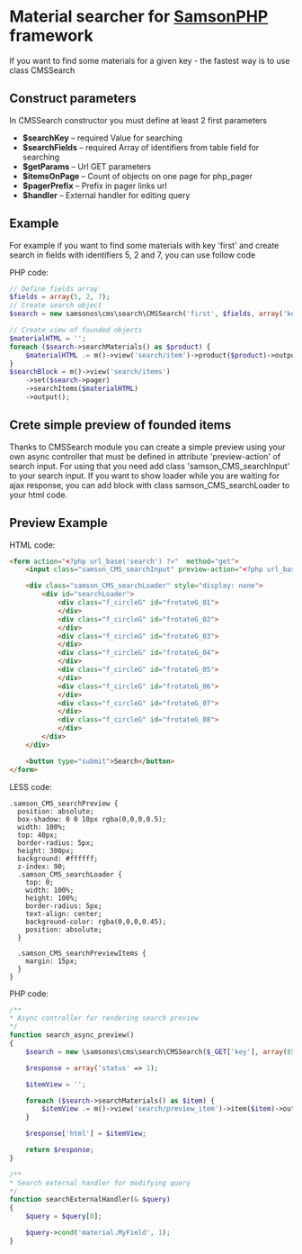 # Material searcher for [SamsonPHP](http://samsonphp.com) framework
If you want to find some materials for a given key - the fastest way is to use class CMSSearch

## Construct parameters

In CMSSearch constructor you must define at least 2 first parameters

* **$searchKey** – required Value for searching
* **$searchFields** – required Array of identifiers from table field for searching
* **$getParams** – Url GET parameters 
* **$itemsOnPage** – Count of objects on one page for php_pager
* **$pagerPrefix** – Prefix in pager links url
* **$handler** – External handler for editing query

## Example

For example if you want to find some materials with key 'first' and create search in fields with identifiers 5, 2 and 7, you can use follow code

PHP code:

```php
// Define fields array
$fields = array(5, 2, 7);
// Create search object
$search = new samsonos\cms\search\CMSSearch('first', $fields, array('key'=>$search));

// Create view of founded objects
$materialHTML = '';
foreach ($search->searchMaterials() as $product) {
	$materialHTML .= m()->view('search/item')->product($product)->output();
}
$searchBlock = m()->view('search/items')
	->set($search->pager)
	->searchItems($materialHTML)
	->output();
```

## Crete simple preview of founded items

Thanks to CMSSearch module you can create a simple preview using your own async controller that must be defined in attribute 'preview-action' of search input.
For using that you need add class 'samson_CMS_searchInput' to your search input.
If you want to show loader while you are waiting for ajax response, you can add block with class samson_CMS_searchLoader to your html code.

## Preview Example

HTML code:

```html
<form action="<?php url_base('search') ?>"  method="get">
    <input class="samson_CMS_searchInput" preview-action="<?php url_base('search/preview') ?>" type="text" name="key" placeholder="Search some here">

    <div class="samson_CMS_searchLoader" style="display: none">
        <div id="searchLoader">
            <div class="f_circleG" id="frotateG_01">
            </div>
            <div class="f_circleG" id="frotateG_02">
            </div>
            <div class="f_circleG" id="frotateG_03">
            </div>
            <div class="f_circleG" id="frotateG_04">
            </div>
            <div class="f_circleG" id="frotateG_05">
            </div>
            <div class="f_circleG" id="frotateG_06">
            </div>
            <div class="f_circleG" id="frotateG_07">
            </div>
            <div class="f_circleG" id="frotateG_08">
            </div>
        </div>
    </div>

    <button type="submit">Search</button>
</form>
```

LESS code:

```less
.samson_CMS_searchPreview {
  position: absolute;
  box-shadow: 0 0 10px rgba(0,0,0,0.5);
  width: 100%;
  top: 40px;
  border-radius: 5px;
  height: 300px;
  background: #ffffff;
  z-index: 90;
  .samson_CMS_searchLoader {
    top: 0;
    width: 100%;
    height: 100%;
    border-radius: 5px;
    text-align: center;
    background-color: rgba(0,0,0,0.45);
    position: absolute;
  }

  .samson_CMS_searchPreviewItems {
    margin: 15px;
  }
}
```

PHP code:

```php
/**
* Async controller for rendering search preview
*/
function search_async_preview()
{
    $search = new \samsonos\cms\search\CMSSearch($_GET['key'], array(85, 49), array(), 5, 'search', 'searchExternalHandler');

    $response = array('status' => 1);

    $itemView = '';

    foreach ($search->searchMaterials() as $item) {
        $itemView .= m()->view('search/preview_item')->item($item)->output();
    }

    $response['html'] = $itemView;

    return $response;
}

/**
* Search external handler for modifying query
*/
function searchExternalHandler(& $query)
{
    $query = $query[0];

    $query->cond('material.MyField', 1);
}
```
